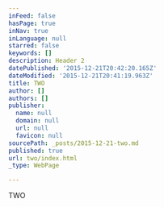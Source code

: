 ```yaml
---
inFeed: false
hasPage: true
inNav: true
inLanguage: null
starred: false
keywords: []
description: Header 2
datePublished: '2015-12-21T20:42:20.165Z'
dateModified: '2015-12-21T20:41:19.963Z'
title: TWO
author: []
authors: []
publisher:
  name: null
  domain: null
  url: null
  favicon: null
sourcePath: _posts/2015-12-21-two.md
published: true
url: two/index.html
_type: WebPage

---
```

TWO